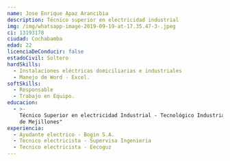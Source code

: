 ```yaml
---
name: Jose Enrique Apaz Arancibia
description: Técnico superior en electricidad industrial
img: /img/whatsapp-image-2019-09-19-at-17.35.47-3-.jpeg
ci: 13193178
ciudad: Cochabamba
edad: 22
licenciaDeConducir: false
estadoCivil: Soltero
hardSkills:
  - Instalaciones eléctricas domiciliarias e industriales
  - Manejo de Word - Excel.
softSkills:
  - Responsable
  - Trabajo en Equipo.
educacion:
  - >-
    Técnico Superior en electricidad Industrial - Tecnológico Industrial "Puerto
    de Mejillones"
experiencia:
  - Ayudante electrico - Bogin S.A.
  - Tecnico electricista - Supervisa Ingenieria
  - Tecnico electricista - Eecoguz
---
```


